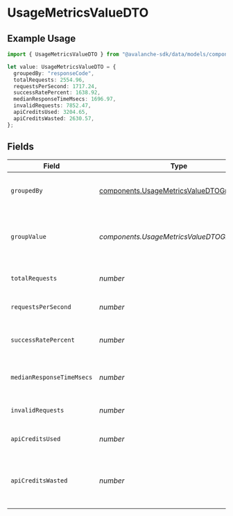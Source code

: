 # UsageMetricsValueDTO

## Example Usage

```typescript
import { UsageMetricsValueDTO } from "@avalanche-sdk/data/models/components";

let value: UsageMetricsValueDTO = {
  groupedBy: "responseCode",
  totalRequests: 2554.96,
  requestsPerSecond: 1717.24,
  successRatePercent: 1638.92,
  medianResponseTimeMsecs: 1696.97,
  invalidRequests: 7852.47,
  apiCreditsUsed: 3204.65,
  apiCreditsWasted: 2630.57,
};
```

## Fields

| Field                                                                                                | Type                                                                                                 | Required                                                                                             | Description                                                                                          |
| ---------------------------------------------------------------------------------------------------- | ---------------------------------------------------------------------------------------------------- | ---------------------------------------------------------------------------------------------------- | ---------------------------------------------------------------------------------------------------- |
| `groupedBy`                                                                                          | [components.UsageMetricsValueDTOGroupedBy](../../models/components/usagemetricsvaluedtogroupedby.md) | :heavy_check_mark:                                                                                   | Column name used for data aggregation                                                                |
| `groupValue`                                                                                         | *components.UsageMetricsValueDTOGroupValue*                                                          | :heavy_minus_sign:                                                                                   | The value of the column used for data aggregation                                                    |
| `totalRequests`                                                                                      | *number*                                                                                             | :heavy_check_mark:                                                                                   | The total number of requests                                                                         |
| `requestsPerSecond`                                                                                  | *number*                                                                                             | :heavy_check_mark:                                                                                   | The number of requests per second                                                                    |
| `successRatePercent`                                                                                 | *number*                                                                                             | :heavy_check_mark:                                                                                   | The success rate percentage                                                                          |
| `medianResponseTimeMsecs`                                                                            | *number*                                                                                             | :heavy_check_mark:                                                                                   | The median response time in milliseconds                                                             |
| `invalidRequests`                                                                                    | *number*                                                                                             | :heavy_check_mark:                                                                                   | The number of invalid requests                                                                       |
| `apiCreditsUsed`                                                                                     | *number*                                                                                             | :heavy_check_mark:                                                                                   | The number of API credits used                                                                       |
| `apiCreditsWasted`                                                                                   | *number*                                                                                             | :heavy_check_mark:                                                                                   | The number of API credits wasted on invalid requests                                                 |